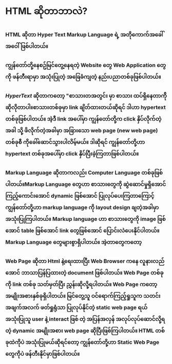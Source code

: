 # HTML ဆိုတာဘာလဲ?

### HTML ဆိုတာ Hyper Text Markup Language ရဲ့ အတိုကောက်အခေါ်အဝေါ်ဖြစ်ပါတယ်။

### ကျွန်တော်တို့နေစဥ်မြင်တွေ့နေရတဲ့ Website တွေ Web Application တွေကို ဖန်တီးရာမှာ အသုံးပြုတဲ့ အခြေခံကျတဲ့ နည်းပညာတစ်ခုဖြစ်ပါတယ်။



### *HyperText* ဆိုတာကတော့ "စာသားတအတွင်း မှာ စာသား ထပ်ရှိနေတာက်ို ဆိုလိုတာပါ။စာသားတစ်ခုမှာ link ချိတ်ထားတယ်ဆိုရင် ဒါဟာ hypertext တစ်ခုဖြစ်ပါတယ်။ အဲ့ဒီ link အပေါ်မှာ ကျွန်တော်တို့က click နှိပ်လိုက်တဲ့အခါ သို့ ဖိလိုက်တဲ့အခါမှာ အခြားသော web page (new web page)  တစ်ခုစီ ကိုခေါ်ဆောင်သွားပါလိမ့်မယ်။ ဒါဆိုရင် ကျွန်တော်တို့ဟာ hypertext တစ်ခုအပေါ်မှာ click နှိပ်ပြီးခဲ့ကြတာဖြစ်ပါတယ်။



### Markup Language ဆိုတာကလည်း Computer Language တစ်ခုဖြစ်ပါတယ်။Markup Language တွေဟာ စာသားတွေကို ဆွဲဆောင်မှုရှိအောင် ကြည့်ကောင်းအောင် dynamic ဖြစ်အောင် ပြုလုပ်ပေးကြတာကြောင့် ကျွန်တော်တို့ဟာ markup language ကို layout design ချတဲ့အခါမှာ အသုံးပြုကြပါတယ်။ Markup language ဟာ စာသားတွေကို image ဖြစ်အောင် table ဖြစ်အောင် link တွေဖြစ်အောင် ပြောင်းလဲပေးနိုင်ပါတယ်။ Markup Language တွေများစွာရှိပါတယ်။  အဲ့တာတွေကတော့



### Web Page ဆိုတာ Html နဲ့ရေးထားပြီး Web Browser ကနေ လူနားလည်အောင် ဘာသာပြန်ပြထားတဲ့ document ဖြစ်ပါတယ်။ Web Page တစ်ခုကို link တစ်ခု သတ်မှတ်ပြီး ညွှန်းဆိုလို့ရပါတယ်။ Web Page ကတော့ အမျိုးအစားနှစ်ခုရှိပါတယ်။ မြင်တွေ့သူ ဝင်ရောက်ကြည့်ရှုသူက သတင်းအချက်အလက် ဖတ်ရှုရုံသာ ပြုလုပ်နိုင်တဲ့ static web page ရယ် အသုံးပြုသူ user နဲ့ interact ဖြစ် တဲ့ အပြန်အလှန် အလုပ်လုပ်ဆောင်လို့ရတဲ့ dynamic အမျိုးအစား web page ဆိုပြီးဖြစ်ကြပါတယ်။ HTML တစ်ခုထဲကိုပဲ အသုံးပြုမယ်ဆိုရင်တော့ ကျွန်တော်တို့ဟာ Static Web Page တွေကိုပဲ ဖန်တီးနိုင်မှာဖြစ်ပါတယ်။